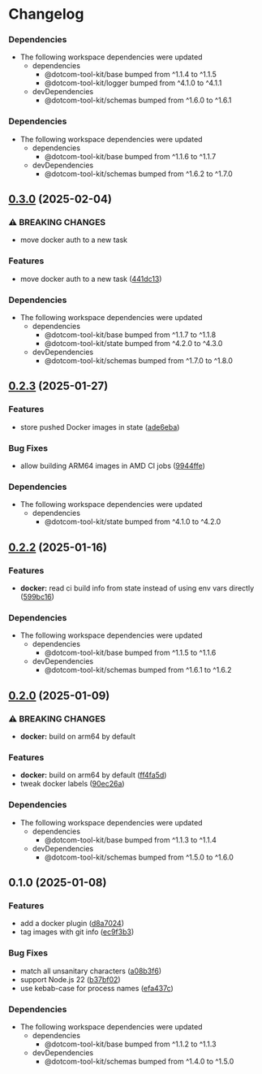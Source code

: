 # Changelog

### Dependencies

* The following workspace dependencies were updated
  * dependencies
    * @dotcom-tool-kit/base bumped from ^1.1.4 to ^1.1.5
    * @dotcom-tool-kit/logger bumped from ^4.1.0 to ^4.1.1
  * devDependencies
    * @dotcom-tool-kit/schemas bumped from ^1.6.0 to ^1.6.1

### Dependencies

* The following workspace dependencies were updated
  * dependencies
    * @dotcom-tool-kit/base bumped from ^1.1.6 to ^1.1.7
  * devDependencies
    * @dotcom-tool-kit/schemas bumped from ^1.6.2 to ^1.7.0

## [0.3.0](https://github.com/Financial-Times/dotcom-tool-kit/compare/docker-v0.2.4...docker-v0.3.0) (2025-02-04)


### ⚠ BREAKING CHANGES

* move docker auth to a new task

### Features

* move docker auth to a new task ([441dc13](https://github.com/Financial-Times/dotcom-tool-kit/commit/441dc13adf1b722dfa5f86c51f79cff73f066932))


### Dependencies

* The following workspace dependencies were updated
  * dependencies
    * @dotcom-tool-kit/base bumped from ^1.1.7 to ^1.1.8
    * @dotcom-tool-kit/state bumped from ^4.2.0 to ^4.3.0
  * devDependencies
    * @dotcom-tool-kit/schemas bumped from ^1.7.0 to ^1.8.0

## [0.2.3](https://github.com/Financial-Times/dotcom-tool-kit/compare/docker-v0.2.2...docker-v0.2.3) (2025-01-27)


### Features

* store pushed Docker images in state ([ade6eba](https://github.com/Financial-Times/dotcom-tool-kit/commit/ade6eba1f9c76796936f8d6aae66687a55578555))


### Bug Fixes

* allow building ARM64 images in AMD CI jobs ([9944ffe](https://github.com/Financial-Times/dotcom-tool-kit/commit/9944ffe706c36baa476af017de3e953e1240b27d))


### Dependencies

* The following workspace dependencies were updated
  * dependencies
    * @dotcom-tool-kit/state bumped from ^4.1.0 to ^4.2.0

## [0.2.2](https://github.com/Financial-Times/dotcom-tool-kit/compare/docker-v0.2.1...docker-v0.2.2) (2025-01-16)


### Features

* **docker:** read ci build info from state instead of using env vars directly ([599bc16](https://github.com/Financial-Times/dotcom-tool-kit/commit/599bc1627a9223473443d7facb10e493746bfaae))


### Dependencies

* The following workspace dependencies were updated
  * dependencies
    * @dotcom-tool-kit/base bumped from ^1.1.5 to ^1.1.6
  * devDependencies
    * @dotcom-tool-kit/schemas bumped from ^1.6.1 to ^1.6.2

## [0.2.0](https://github.com/Financial-Times/dotcom-tool-kit/compare/docker-v0.1.0...docker-v0.2.0) (2025-01-09)


### ⚠ BREAKING CHANGES

* **docker:** build on arm64 by default

### Features

* **docker:** build on arm64 by default ([ff4fa5d](https://github.com/Financial-Times/dotcom-tool-kit/commit/ff4fa5defbd3e726de44275d2dbf82bf006f27f4))
* tweak docker labels ([90ec26a](https://github.com/Financial-Times/dotcom-tool-kit/commit/90ec26aeb37a1607eaf576cda92e08623f15e94d))


### Dependencies

* The following workspace dependencies were updated
  * dependencies
    * @dotcom-tool-kit/base bumped from ^1.1.3 to ^1.1.4
  * devDependencies
    * @dotcom-tool-kit/schemas bumped from ^1.5.0 to ^1.6.0

## 0.1.0 (2025-01-08)


### Features

* add a docker plugin ([d8a7024](https://github.com/Financial-Times/dotcom-tool-kit/commit/d8a7024da1e688116ead8995349342e51d450e9f))
* tag images with git info ([ec9f3b3](https://github.com/Financial-Times/dotcom-tool-kit/commit/ec9f3b36c57289514ec5dca97a34f2dcaf75241e))


### Bug Fixes

* match all unsanitary characters ([a08b3f6](https://github.com/Financial-Times/dotcom-tool-kit/commit/a08b3f6189df213f5525b1892c567f8e91aaf142))
* support Node.js 22 ([b37bf02](https://github.com/Financial-Times/dotcom-tool-kit/commit/b37bf02904340ed7b4a41fabd2b0cd37ba52ac08))
* use kebab-case for process names ([efa437c](https://github.com/Financial-Times/dotcom-tool-kit/commit/efa437caf7ba13ebec93aff87ef97f5e83e7553f))


### Dependencies

* The following workspace dependencies were updated
  * dependencies
    * @dotcom-tool-kit/base bumped from ^1.1.2 to ^1.1.3
  * devDependencies
    * @dotcom-tool-kit/schemas bumped from ^1.4.0 to ^1.5.0

